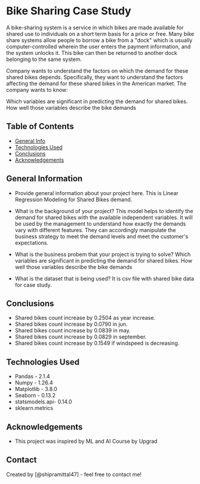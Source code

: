 # Bike Sharing Case Study
A bike-sharing system is a service in which bikes are made available for shared use to individuals on a short term basis for a price or free.
Many bike share systems allow people to borrow a bike from a "dock" which is usually computer-controlled wherein the user enters the payment information, 
and the system unlocks it. This bike can then be returned to another dock belonging to the same system.

Company wants to understand the factors on which the demand for these shared bikes depends. Specifically, they want to understand the factors affecting the demand for these shared bikes in the American market. The company wants to know:

Which variables are significant in predicting the demand for shared bikes.
How well those variables describe the bike demands


## Table of Contents
* [General Info](#general-information)
* [Technologies Used](#technologies-used)
* [Conclusions](#conclusions)
* [Acknowledgements](#acknowledgements)

<!-- You can include any other section that is pertinent to your problem -->

## General Information
- Provide general information about your project here.
This is Linear Regression Modeling for Shared Bikes demand.

- What is the background of your project?
This model helps to identify the demand for shared bikes with the available independent variables. 
It will be used by the management to understand how exactly the demands vary with different features. 
They can accordingly manipulate the business strategy to meet the demand levels and meet the customer's expectations.

- What is the business probem that your project is trying to solve?
Which variables are significant in predicting the demand for shared bikes.
How well those variables describe the bike demands

- What is the dataset that is being used?
It is csv file with shared bike data for case study.
<!-- You don't have to answer all the questions - just the ones relevant to your project. -->

## Conclusions
- Shared bikes count increase by 0.2504 as year increase.
- Shared bikes count increase by 0.0790 in jun.
- Shared bikes count increase by 0.0839 in may.
- Shared bikes count increase by 0.0829 in september.
- Shared bikes count increase by 0.1549 if windspeed is decreasing.

<!-- You don't have to answer all the questions - just the ones relevant to your project. -->


## Technologies Used
- Pandas - 2.1.4
- Numpy - 1.26.4
- Matplotlib - 3.8.0
- Seaborn - 0.13.2
- statsmodels.api- 0.14.0
- sklearn.metrics

<!-- As the libraries versions keep on changing, it is recommended to mention the version of library used in this project -->

## Acknowledgements
- This project was inspired by ML and AI Course by Upgrad


## Contact
Created by [@shipramittal47] - feel free to contact me!


<!-- Optional -->
<!-- ## License -->
<!-- This project is open source and available under the [... License](). -->

<!-- You don't have to include all sections - just the one's relevant to your project -->